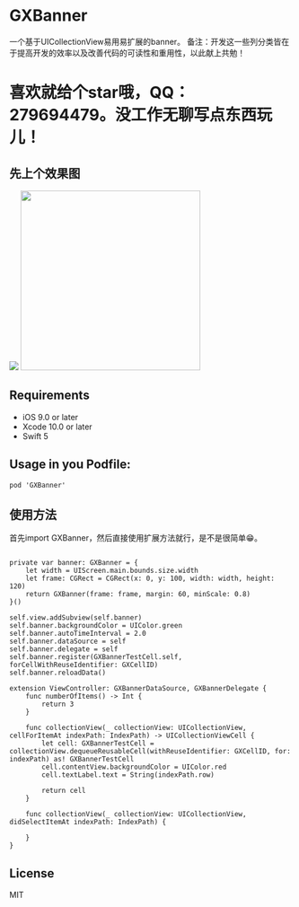 # GXBanner
一个基于UICollectionView易用易扩展的banner。
备注：开发这一些列分类皆在于提高开发的效率以及改善代码的可读性和重用性，以此献上共勉！

# 喜欢就给个star哦，QQ：279694479。没工作无聊写点东西玩儿！

先上个效果图
--

![](https://raw.github.com/gsyhei/GXBanner/blob/master/GXBanner.gif)
<img src="https://raw.github.com/gsyhei/GXBanner/blob/master/GXBanner.gif" width="320"><br/>


Requirements
--
- iOS 9.0 or later
- Xcode 10.0 or later
- Swift 5

Usage in you Podfile:
--

```
pod 'GXBanner'
```

使用方法
--
首先import GXBanner，然后直接使用扩展方法就行，是不是很简单😁。

```objc

private var banner: GXBanner = {
    let width = UIScreen.main.bounds.size.width
    let frame: CGRect = CGRect(x: 0, y: 100, width: width, height: 120)
    return GXBanner(frame: frame, margin: 60, minScale: 0.8)
}()

self.view.addSubview(self.banner)
self.banner.backgroundColor = UIColor.green
self.banner.autoTimeInterval = 2.0
self.banner.dataSource = self
self.banner.delegate = self
self.banner.register(GXBannerTestCell.self, forCellWithReuseIdentifier: GXCellID)
self.banner.reloadData()

extension ViewController: GXBannerDataSource, GXBannerDelegate {
    func numberOfItems() -> Int {
        return 3
    }
    
    func collectionView(_ collectionView: UICollectionView, cellForItemAt indexPath: IndexPath) -> UICollectionViewCell {
        let cell: GXBannerTestCell = collectionView.dequeueReusableCell(withReuseIdentifier: GXCellID, for: indexPath) as! GXBannerTestCell
        cell.contentView.backgroundColor = UIColor.red
        cell.textLabel.text = String(indexPath.row)
        
        return cell
    }
    
    func collectionView(_ collectionView: UICollectionView, didSelectItemAt indexPath: IndexPath) {
        
    }
}

```

License
--
MIT
